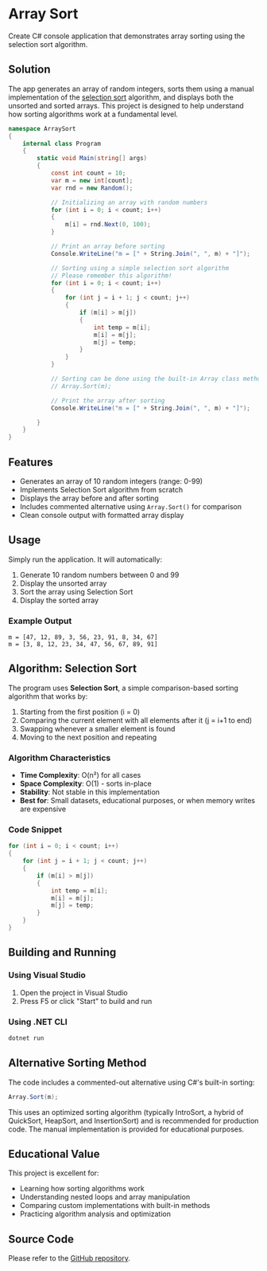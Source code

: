 # Array Sort

Create C# console application that demonstrates array sorting using the selection sort algorithm.

## Solution

The app generates an array of random integers, sorts them using a manual implementation of the [selection sort](https://en.wikipedia.org/wiki/Selection_sort) algorithm, and displays both the unsorted and sorted arrays. This project is designed to help understand how sorting algorithms work at a fundamental level.

```cs
namespace ArraySort
{
    internal class Program
    {
        static void Main(string[] args)
        {
            const int count = 10;
            var m = new int[count];
            var rnd = new Random();

            // Initializing an array with random numbers
            for (int i = 0; i < count; i++)
            {
                m[i] = rnd.Next(0, 100);
            }

            // Print an array before sorting
            Console.WriteLine("m = [" + String.Join(", ", m) + "]");

            // Sorting using a simple selection sort algorithm
            // Please remember this algorithm!
            for (int i = 0; i < count; i++)
            {
                for (int j = i + 1; j < count; j++)
                {
                    if (m[i] > m[j])
                    {
                        int temp = m[i];
                        m[i] = m[j];
                        m[j] = temp;
                    }
                }
            }

            // Sorting can be done using the built-in Array class method
            // Array.Sort(m);

            // Print the array after sorting
            Console.WriteLine("m = [" + String.Join(", ", m) + "]");

        }
    }
}

```

## Features

- Generates an array of 10 random integers (range: 0-99)
- Implements Selection Sort algorithm from scratch
- Displays the array before and after sorting
- Includes commented alternative using `Array.Sort()` for comparison
- Clean console output with formatted array display

## Usage

Simply run the application. It will automatically:

1. Generate 10 random numbers between 0 and 99
2. Display the unsorted array
3. Sort the array using Selection Sort
4. Display the sorted array

### Example Output

```
m = [47, 12, 89, 3, 56, 23, 91, 8, 34, 67]
m = [3, 8, 12, 23, 34, 47, 56, 67, 89, 91]
```

## Algorithm: Selection Sort

The program uses **Selection Sort**, a simple comparison-based sorting algorithm that works by:

1. Starting from the first position (i = 0)
2. Comparing the current element with all elements after it (j = i+1 to end)
3. Swapping whenever a smaller element is found
4. Moving to the next position and repeating

### Algorithm Characteristics

- **Time Complexity**: O(n²) for all cases
- **Space Complexity**: O(1) - sorts in-place
- **Stability**: Not stable in this implementation
- **Best for**: Small datasets, educational purposes, or when memory writes are expensive

### Code Snippet

```cs
for (int i = 0; i < count; i++)
{
    for (int j = i + 1; j < count; j++)
    {
        if (m[i] > m[j])
        {
            int temp = m[i];
            m[i] = m[j];
            m[j] = temp;
        }
    }
}
```

## Building and Running

### Using Visual Studio

1. Open the project in Visual Studio
2. Press F5 or click "Start" to build and run

### Using .NET CLI

```bash
dotnet run
```

## Alternative Sorting Method

The code includes a commented-out alternative using C#'s built-in sorting:

```cs
Array.Sort(m);
```

This uses an optimized sorting algorithm (typically IntroSort, a hybrid of QuickSort, HeapSort, and InsertionSort) and is recommended for production code. The manual implementation is provided for educational purposes.

## Educational Value

This project is excellent for:

- Learning how sorting algorithms work
- Understanding nested loops and array manipulation
- Comparing custom implementations with built-in methods
- Practicing algorithm analysis and optimization

## Source Code

Please refer to the [GitHub repository](https://github.com/musicvano/Tutorials/tree/main/ArraySort).
